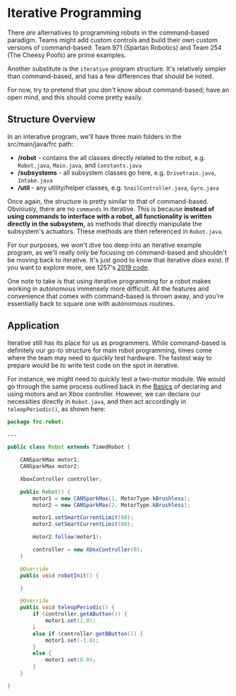 # Iterative Programming

There *are* alternatives to programming robots in the command-based paradigm. Teams might add custom controls and build their own custom versions of command-based: Team 971 (Spartan Robotics) and Team 254 (The Cheesy Poofs) are prime examples.

Another substitute is the `iterative` program structure. It's relatively simpler than command-based, and has a few differences that should be noted.

For now, try to pretend that you *don't* know about command-based; have an open mind, and this should come pretty easily.

## Structure Overview

In an interative program, we'll have three main folders in the src/main/java/frc path:

- **/robot** - contains the all classes directly related to the robot, e.g. `Robot.java`, `Main.java`, and `Constants.java`
- **/subsystems** - all subsystem classes go here, e.g. `Drivetrain.java`, `Intake.java`
- **/util** - any utility/helper classes, e.g. `SnailController.java`, `Gyro.java`

Once again, the structure is pretty similar to that of command-based. Obviously, there are no `commands` in iterative. This is because **instead of using commands to interface with a robot, all functionality is written directly in the subsystem,** as methods that directly manipulate the subsystem's actuators. These methods are then referenced in `Robot.java`.

For our purposes, we won't dive too deep into an iterative example program, as we'll really only be focusing on command-based and shouldn't be moving back to iterative. It's just good to know that iterative *does* exist. If you want to explore more, see 1257's [2019 code](https://github.com/FRC1257/2019-Robot).

One note to take is that using iterative programming for a robot makes working in autonomous immensely more difficult. All the features and convenience that comes with command-based is thrown away, and you're essentially back to square one with autonomous routines. 

## Application

Iterative still has its place for us as programmers. While command-based is definitely our go-to structure for main robot programming, times come where the team may need to quickly test hardware. The fastest way to prepare would be to write test code on the spot in iterative.

For instance, we might need to quickly test a two-motor module. We would go through the same process outlined back in the [Basics](https://github.com/FRC1257/robotics-training/tree/master/frc/1.%20Basics) of declaring and using motors and an Xbox controller. However, we can declare our necessities directly in `Robot.java`, and then act accordingly in `teleopPeriodic()`, as shown here:

```java
package frc.robot;

...

public class Robot extends TimedRobot {

    CANSparkMax motor1;
    CANSparkMax motor2;

    XboxController controller;

    public Robot() {
        motor1 = new CANSparkMax(1, MotorType.kBrushless);
        motor2 = new CANSparkMax(2, MotorType.kBrushless);

        motor1.setSmartCurrentLimit(80);
        motor2.setSmartCurrentLimit(80);

        motor2.follow(motor1);

        controller = new XboxController(0);
    }

    @Override
    public void robotInit() {

    }

    @Override
    public void teleopPeriodic() {
        if (controller.getAButton()) {
            motor1.set(1.0);
        }
        else if (controller.getBButton()) {
            motor1.set(-1.0);
        } 
        else {
            motor1.set(0.0);
        }
    }

}
```
